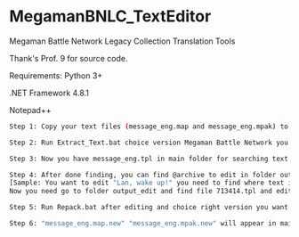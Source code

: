 # MegamanBNLC_TextEditor
Megaman Battle Network Legacy Collection Translation Tools

Thank's Prof. 9 for source code.

Requirements:
Python 3+

.NET Framework 4.8.1

Notepad++

```bash
Step 1: Copy your text files (message_eng.map and message_eng.mpak) to folder text_files

Step 2: Run Extract_Text.bat choice version Megaman Battle Network you want to extract

Step 3: Now you have message_eng.tpl in main folder for searching text for translate

Step 4: After done finding, you can find @archive to edit in folder output_edit 
[Sample: You want to edit "Lan, wake up!" you need to find where text in @archive. After find, "Lan, wake up!" inside @archive 713414.
Now you need go to folder output_edit and find file 713414.tpl and edit it.]

Step 5: Run Repack.bat after editing and choice right version you want repack.

Step 6: "message_eng.map.new" "message_eng.mpak.new" will appear in main folder

```
